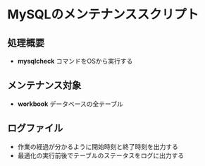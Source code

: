 # MySQLのメンテナンススクリプト

## 処理概要

* **mysqlcheck** コマンドをOSから実行する

## メンテナンス対象

* **workbook** データベースの全テーブル

## ログファイル

* 作業の経過が分かるように開始時刻と終了時刻を出力する
* 最適化の実行前後でテーブルのステータスをログに出力する
